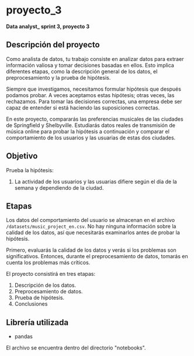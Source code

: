 # proyecto_3
 **Data analyst_ sprint 3, proyecto 3**

## **Descripción del proyecto**

Como analista de datos, tu trabajo consiste en analizar datos para extraer información valiosa y tomar decisiones basadas en ellos. Esto implica diferentes etapas, como la descripción general de los datos, el preprocesamiento y la prueba de hipótesis.

Siempre que investigamos, necesitamos formular hipótesis que después podamos probar. A veces aceptamos estas hipótesis; otras veces, las rechazamos. Para tomar las decisiones correctas, una empresa debe ser capaz de entender si está haciendo las suposiciones correctas.

En este proyecto, compararás las preferencias musicales de las ciudades de Springfield y Shelbyville. Estudiarás datos reales de transmisión de música online para probar la hipótesis a continuación y comparar el comportamiento de los usuarios y las usuarias de estas dos ciudades.

## **Objetivo**

Prueba la hipótesis:

1. La actividad de los usuarios y las usuarias difiere según el día de la semana y dependiendo de la ciudad.

## **Etapas**

Los datos del comportamiento del usuario se almacenan en el archivo `/datasets/music_project_en.csv`. No hay ninguna información sobre la calidad de los datos, así que necesitarás examinarlos antes de probar la hipótesis.

Primero, evaluarás la calidad de los datos y verás si los problemas son significativos. Entonces, durante el preprocesamiento de datos, tomarás en cuenta los problemas más críticos.

El proyecto consistirá en tres etapas:
 1. Descripción de los datos.
 2. Preprocesamiento de datos.
 3. Prueba de hipótesis.
 4. Conclusiones

 ## **Librería utilizada**

 * pandas

El archivo se encuentra dentro del directorio "notebooks".
